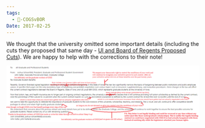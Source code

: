 ```yaml
---
tags:
  - 🥊-COGSvBOR
Date: 2017-02-25
---
```

We thought that the university omitted some important details (including the cuts they proposed that same day - [UI and Board of Regents Proposed Cuts](./UI%20and%20Board%20of%20Regents%20Proposed%20Cuts.md)). We are happy to help with the corrections to their note!

![A-corrected-version-of-the-universitys-letter.png](../../Attachments/A-corrected-version-of-the-universitys-letter.png)